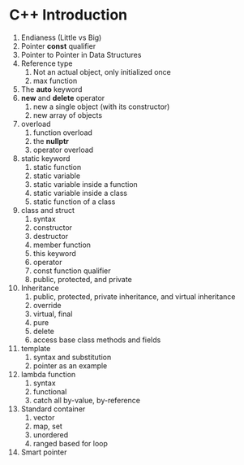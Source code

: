 # C++ Introduction
1. Endianess (Little vs Big)
2. Pointer **const** qualifier    
3. Pointer to Pointer in Data Structures
4. Reference type
    1. Not an actual object, only initialized once
    2. max function
5. The **auto** keyword
6. **new** and **delete** operator
    1. new a single object (with its constructor)
    2. new array of objects   
7. overload
    1. function overload
    3. the **nullptr**
    2. operator overload
9. static keyword
    1. static function
    2. static variable
    3. static variable inside a function
    4. static variable inside a class
    5. static function of a class
8. class and struct
    1. syntax
    2. constructor
    3. destructor
    4. member function
    5. this keyword
    6. operator
    7. const function qualifier
    8. public, protected, and private
11. Inheritance
    1. public, protected, private inheritance, and virtual inheritance
    2. override
    3. virtual, final
    4. pure
    5. delete
    7. access base class methods and fields
10. template
    1. syntax and substitution
    2. pointer as an example
12. lambda function
    1. syntax
    2. functional
    3. catch all by-value, by-reference
13. Standard container
    1. vector
    2. map, set
    3. unordered
    4. ranged based for loop
14. Smart pointer
